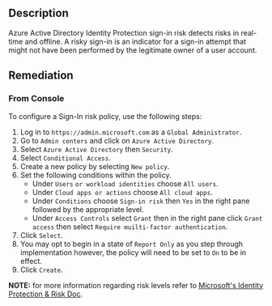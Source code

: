 ## Description

Azure Active Directory Identity Protection sign-in risk detects risks in real-time and offline. A risky sign-in is an indicator for a sign-in attempt that might not have been performed by the legitimate owner of a user account.

## Remediation

### From Console

To configure a Sign-In risk policy, use the following steps:

1. Log in to `https://admin.microsoft.com` as a `Global Administrator`.
2. Go to `Admin centers` and click on `Azure Active Directory`.
3. Select `Azure Active Directory` then `Security`.
4. Select `Conditional Access`.
5. Create a new policy by selecting `New policy`.
6. Set the following conditions within the policy.
    - Under `Users` `or workload identities` choose `All users`.
    - Under `Cloud apps or actions` choose `All cloud apps`.
    - Under `Conditions` choose `Sign-in risk` then `Yes` in the right pane followed by the appropriate level.
    - Under `Access Controls` select `Grant` then in the right pane click `Grant access` then select `Require muilti-factor authentication`.
7. Click `Select`.
8. You may opt to begin in a state of `Report Only` as you step through implementation however, the policy will need to be set to `On` to be in effect.
9. Click `Create`.

**NOTE:** for more information regarding risk levels refer to [Microsoft's Identity Protection & Risk Doc](https://docs.microsoft.com/en-us/azure/active-directory/identity-protection/concept-identity-protection-risks).
